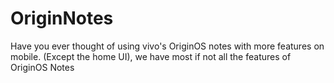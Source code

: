 # OriginNotes
Have you ever thought of using vivo's OriginOS notes with more features on mobile. (Except the home UI), we have most if not all the features of OriginOS Notes
